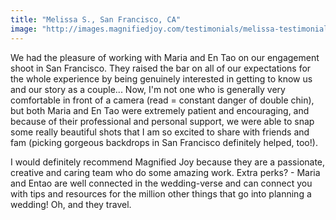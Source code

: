 ```yaml
---
title: "Melissa S., San Francisco, CA"
image: "http://images.magnifiedjoy.com/testimonials/melissa-testimonial.jpg"
---
```

We had the pleasure of working with Maria and En Tao on our engagement shoot in San Francisco. They raised the bar on all of our expectations for the whole experience by being genuinely interested in getting to know us and our story as a couple... Now, I'm not one who is generally very comfortable in front of a camera (read = constant danger of double chin), but both Maria and En Tao were extremely patient and encouraging, and because of their professional and personal support, we were able to snap some really beautiful shots that I am so excited to share with friends and fam (picking gorgeous backdrops in San Francisco definitely helped, too!).

I would definitely recommend Magnified Joy because they are a passionate, creative and caring team who do some amazing work. Extra perks? - Maria and Entao are well connected in the wedding-verse and can connect you with tips and resources for the million other things that go into planning a wedding! Oh, and they travel.